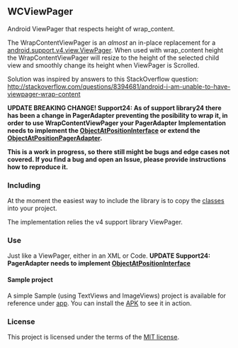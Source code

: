 ## WCViewPager
Android ViewPager that respects height of wrap_content. 

The WrapContentViewPager is an *almost* an in-place replacement for a [android.support.v4.view.ViewPager](http://developer.android.com/reference/android/support/v4/view/ViewPager.html).
When used with wrap_content height the WrapContentViewPager will resize to the height of the selected child view and smoothly change its height when ViewPager is Scrolled.

Solution was inspired by answers to this StackOverflow question: http://stackoverflow.com/questions/8394681/android-i-am-unable-to-have-viewpager-wrap-content

**UPDATE BREAKING CHANGE! Support24: As of support library24 there has been a change in PagerAdapter preventing the posibility to wrap it, in order to use WrapContentViewPager your PagerAdapter Implementation needs to implement the [ObjectAtPositionInterface](https://github.com/rnevet/WCViewPager/blob/master/wcviewpager/src/main/java/nevet/me/wcviewpager/ObjectAtPositionInterface.java) or extend the [ObjectAtPositionPagerAdapter](https://github.com/rnevet/WCViewPager/blob/master/wcviewpager/src/main/java/nevet/me/wcviewpager/ObjectAtPositionPagerAdapter.java).**

**This is a work in progress, so there still might be bugs and edge cases not covered.
If you find a bug and open an Issue, please provide instructions how to reproduce it.**

### Including
At the moment the easiest way to include the library is to copy the [classes](https://github.com/rnevet/WCViewPager/blob/master/wcviewpager/src/main/java/nevet/me/wcviewpager) into your project.

The implementation relies the v4 support library ViewPager.

### Use
Just like a ViewPager, either in an XML or Code.
**UPDATE Support24:
PagerAdapter needs to implement [ObjectAtPositionInterface](https://github.com/rnevet/WCViewPager/blob/master/wcviewpager/src/main/java/nevet/me/wcviewpager/ObjectAtPositionInterface.java)**

#### Sample project
A simple Sample (using TextViews and ImageViews) project is available for reference under [app](https://github.com/rnevet/WCViewPager/tree/master/app).
You can install the [APK](https://github.com/rnevet/WCViewPager/blob/master/app/wcviewpager-sample.apk?raw=true) to see it in action. 

### License
This project is licensed under the terms of the [MIT license](https://github.com/rnevet/WCViewPager/blob/master/LICENSE).
